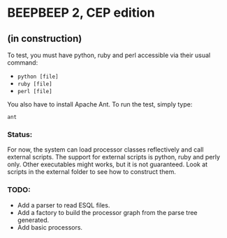 # BEEPBEEP 2, CEP edition 
## (in construction)

To test, you must have python, ruby and perl accessible via their usual command:

* `python [file]`
* `ruby [file]`
* `perl [file]`

You also have to install Apache Ant. To run the test, simply type:

`ant`

### Status:
For now, the system can load processor classes reflectively and call external scripts. The support for external scripts is python, ruby and perly only. Other executables might works, but it is not guaranteed. Look at scripts in the external folder to see how to construct them.

### TODO:
* Add a parser to read ESQL files.
* Add a factory to build the processor graph from the parse tree generated.
* Add basic processors.
